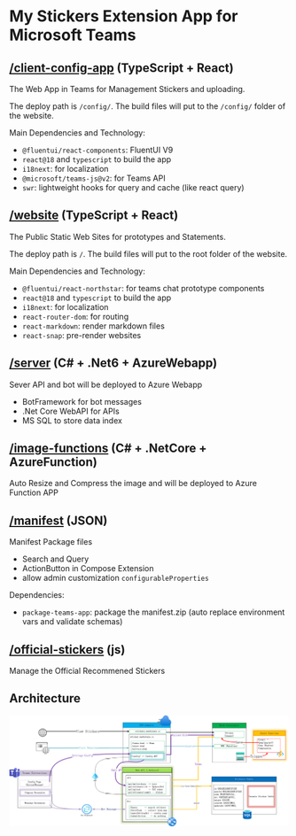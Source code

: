# My Stickers Extension App for Microsoft Teams

## [/client-config-app](./client-config-app/) (TypeScript + React)

The Web App in Teams for Management Stickers and uploading.

The deploy path is `/config/`.
The build files will put to the `/config/` folder of the website.

Main Dependencies and Technology:

-   `@fluentui/react-components`: FluentUI V9
-   `react@18` and `typescript` to build the app
-   `i18next`: for localization
-   `@microsoft/teams-js@v2`: for Teams API
-   `swr`: lightweight hooks for query and cache (like react query)

## [/website](./website/) (TypeScript + React)

The Public Static Web Sites for prototypes and Statements.

The deploy path is `/`.
The build files will put to the root folder of the website.

Main Dependencies and Technology:

-   `@fluentui/react-northstar`: for teams chat prototype components
-   `react@18` and `typescript` to build the app
-   `i18next`: for localization
-   `react-router-dom`: for routing
-   `react-markdown`: render markdown files
-   `react-snap`: pre-render websites

## [/server](./server) (C# + .Net6 + AzureWebapp)

Sever API and bot will be deployed to Azure Webapp

-   BotFramework for bot messages
-   .Net Core WebAPI for APIs
-   MS SQL to store data index

## [/image-functions](./image-functions) (C# + .NetCore + AzureFunction)

Auto Resize and Compress the image and will be deployed to Azure Function APP

## [/manifest](./manifest) (JSON)

Manifest Package files

-   Search and Query
-   ActionButton in Compose Extension
-   allow admin customization `configurableProperties`

Dependencies:

-   `package-teams-app`: package the manifest.zip (auto replace environment vars and validate schemas)

## [/official-stickers](./official-stickers) (js)

Manage the Official Recommened Stickers

## Architecture

![architecture](./doc/teams-custom-stickers-v2-architecture.png)
